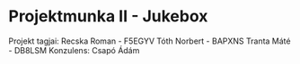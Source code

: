 # Projektmunka II - Jukebox
Projekt tagjai: Recska Roman - F5EGYV
                Tóth Norbert - BAPXNS
                Tranta Máté  - DB8LSM
Konzulens:      Csapó Ádám
